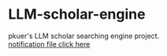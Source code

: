 # LLM-scholar-engine
pkuer's LLM scholar searching engine project.  
[notification file click here](https://docs.qq.com/doc/DUGtpRGVJcEJIallN)
